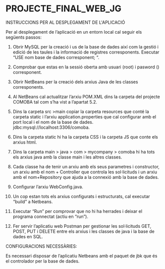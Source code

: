# PROJECTE_FINAL_WEB_JG

INSTRUCCIONS PER AL DESPLEGAMENT DE L'APLICACIÓ

Per al  desplegament de l’aplicació en un entorn local cal seguir els següents passos:

1.	Obrir MySQL per la creació i us de la base de dades així com la gestió i edició de les taules i la informació de registres corresponents. Executar “USE nom base de dades corresponent; “.

2.	Comprobar que estas en la sessió oberta amb usuari (root) i pasword () corresponent. 

3.	Obrir NetBeans per la creació dels arxius Java de les classes corresponents. 

4.	Al NetBeans cal actualitzar l’arxiu POM.XML dins la carpeta del projecte COMOBA tal com s’ha vist a l’apartat 5.2.

5.	Dins la carpeta src >main copiar la carpeta resources que conté la carpeta static i l’arxiu application.properties que cal configurar amb el port local i el nom de la base de dades. jdbc:mysql://localhost:3306/comoba.

6.	Dins la carpeta static hi ha la carpeta CSS i la carpeta JS que conte els arxius html.

7.	Dins la carpeta main > java > com > mycompany > comoba hi ha tots els arxius java amb la classe main i les altres classes.

8.	Cada classe ha de tenir un arxiu amb els seus parametres i constructor, un arxiu amb el nom + Controller que controla les sol·licituds i un arxiu amb el nom+Repository que ajuda a la connexió amb la base de dades. 

9.	Configurar l’arxiu WebConfig.java.

10.	Un cop estan tots els arxius configurats i estructurats, cal executar “build” a Netbeans.

11.	Executar “Run” per comprovar que no hi ha herrades i deixar el programa connectat (actiu en “run”).

12.	Fer servir l’aplicatiu web Postman per gestionar les sol·licituds GET, POST, PUT i DELETE entre els arxius i les classes de java i la base de dades en SQL.  

CONFIGURACIONS NECESSÀRIES:

Es necessari disposar de l’aplicatiu Netbeans amb el paquet de jbk que és el controlador per la base de dades.